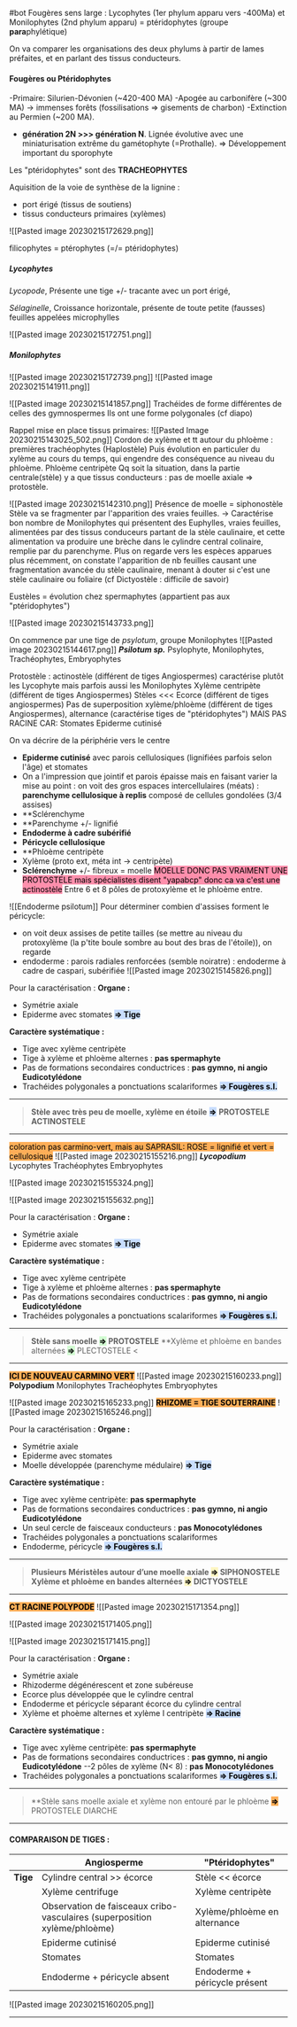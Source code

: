 #bot
Fougères sens large :  Lycophytes (1er phylum apparu vers -400Ma) et Monilophytes (2nd phylum apparu) = ptéridophytes (groupe **para**phylétique)


On va comparer les organisations des deux phylums à partir de lames préfaites, et en parlant des tissus conducteurs.

#### Fougères ou Ptéridophytes 
-Primaire: Silurien-Dévonien (~420-400 MA) 
-Apogée au carbonifère (~300 MA) → immenses forêts (fossilisations ⇒ gisements de charbon) 
-Extinction au Permien (~200 MA). 

- **génération 2N >>> génération N**. Lignée évolutive avec une miniaturisation extrême du gamétophyte (=Prothalle). ⇒ Développement important du sporophyte

Les "ptéridophytes" sont des **TRACHEOPHYTES**

Aquisition de la voie de synthèse de la lignine :
- port érigé (tissus de soutiens)
- tissus conducteurs primaires (xylèmes)

![[Pasted image 20230215172629.png]]

filicophytes = ptérophytes (=/= ptéridophytes)

##### Lycophytes

*Lycopode*, 
Présente une tige +/- tracante avec un port érigé,

*Sélaginelle*,
Croissance horizontale, présente de toute petite (fausses) feuilles appelées microphylles

![[Pasted image 20230215172751.png]]
<br>

##### Monilophytes
![[Pasted image 20230215172739.png]]
![[Pasted image 20230215141911.png]]

![[Pasted image 20230215141857.png]]
Trachéides de forme différentes de celles des gymnospermes
Ils ont une forme polygonales (cf diapo)
<br>

Rappel mise en place tissus primaires:
![[Pasted Image 20230215143025_502.png]]
Cordon de xylème et tt autour du phloème : premières trachéophytes (Haplostèle)
Puis évolution en particuler du xylème au cours du temps, qui engendre des conséquence au niveau du phloème.
Phloème centripète
Qq soit la situation, dans la partie centrale(stèle) y a que tissus conducteurs : pas de moelle axiale
=> protostèle.
<br>

![[Pasted image 20230215142310.png]]
Présence de moelle = siphonostèle
Stèle va se fragmenter par l'apparition des vraies feuilles.
-> Caractérise bon nombre de Monilophytes qui présentent des Euphylles, vraies feuilles, alimentées par des tissus conduceurs partant de la stèle caulinaire, et cette alimentation va produire une brèche dans le cylindre central colinaire, remplie par du parenchyme.
Plus on regarde vers les espèces apparues plus récemment, on constate l'apparition de nb feuilles causant une fragmentation avancée du stèle caulinaire, menant à douter si c'est une stèle caulinaire ou foliaire (cf Dictyostèle : difficile de savoir)

Eustèles = évolution chez spermaphytes (appartient pas aux "ptéridophytes")

![[Pasted image 20230215143733.png]]
<br>

On commence par une tige de *psylotum*, groupe Monilophytes
![[Pasted image 20230215144617.png]]
***Psilotum sp.***
Psylophyte, Monilophytes, Trachéophytes, Embryophytes

Protostèle : actinostèle (différent de tiges Angiospermes) caractérise plutôt les Lycophyte mais parfois aussi les Monilophytes
Xylème centripète (différent de tiges Angiospermes)
Stèles <<< Ecorce (différent de tiges angiospermes)
Pas de superposition xylème/phloème (différent de tiges Angiospermes), alternance (caractérise tiges de "ptéridophytes")
MAIS PAS RACINE CAR: 
Stomates
Epiderme cutinisé

On va décrire de la périphérie vers le centre
- **Epiderme cutinisé** avec parois cellulosiques (lignifiées parfois selon l'âge) et stomates
- On a l'impression que jointif et parois épaisse mais en faisant varier la mise au point : on voit des gros espaces intercellulaires (méats) : **parenchyme cellulosique à replis** composé de cellules gondolées (3/4 assises)
- **Sclérenchyme
- **Parenchyme +/- lignifié
- **Endoderme à cadre subérifié**
- **Péricycle cellulosique**
- **Phloème centripète
- Xylème (proto ext, méta int -> centripète)
- **Sclérenchyme** +/- fibreux = moelle
<mark style="background: #FF5582A6;">MOELLE DONC PAS VRAIMENT UNE PROTOSTELE mais spécialistes disent "yapabcp" donc ca va c'est une actinostèle</mark>
Entre 6 et 8 pôles de protoxylème et le phloème entre.

![[Endoderme psilotum]]
Pour déterminer combien d'assises forment le péricycle:
- on voit deux assises de petite tailles (se mettre au niveau du protoxylème (la p'tite boule sombre au bout des bras de l'étoile)), on regarde
- endoderme : parois radiales renforcées (semble noiratre) : endoderme à cadre de caspari, subérifiée
![[Pasted image 20230215145826.png]]

Pour la caractérisation :
**Organe :**
- Symétrie axiale
- Epiderme avec stomates
<mark style="background: #ADCCFFA6;"><b>=> Tige</b></mark>

**Caractère systématique :**
- Tige avec xylème centripète
- Tige à xylème et phloème alternes : **pas spermaphyte**
- Pas de formations secondaires conductrices : **pas gymno, ni angio Eudicotylédone**
- Trachéides polygonales a ponctuations scalariformes
<mark style="background: #ADCCFFA6;"><b>=> Fougères s.l.</b></mark>
___
>**Stèle avec très peu de moelle, xylème en étoile** <mark style="background: #ADCCFFA6;"><b>=></b></mark> **PROTOSTELE ACTINOSTELE**
___

<mark style="background: #FF8500A6;">coloration pas carmino-vert, mais au SAPRASIL: ROSE = lignifié et vert = cellulosique</mark>
![[Pasted image 20230215155216.png]]
***Lycopodium***
Lycophytes
Trachéophytes
Embryophytes

![[Pasted image 20230215155324.png]]

![[Pasted image 20230215155632.png]]

Pour la caractérisation :
**Organe :**
- Symétrie axiale
- Epiderme avec stomates
<mark style="background: #ADCCFFA6;"><b>=> Tige</b></mark>

**Caractère systématique :**
- Tige avec xylème centripète
- Tige à xylème et phloème alternes : **pas spermaphyte**
- Pas de formations secondaires conductrices : **pas gymno, ni angio Eudicotylédone**
- Trachéides polygonales a ponctuations scalariformes 
<mark style="background: #ADCCFFA6;"><b>=> Fougères s.l.</b></mark>
___
>**Stèle sans moelle  <mark style="background: #BBFABBA6;"><b>=></b></mark> PROTOSTELE**
>**Xylème et phloème en bandes alternées  <mark style="background: #BBFABBA6;"><b>=></b></mark> PLECTOSTELE <
___

<mark style="background: #FF8500A6;"><b>ICI DE NOUVEAU CARMINO VERT</b></mark>
![[Pasted image 20230215160233.png]]
**Polypodium**
Monilophytes
Trachéophytes
Embryophytes

![[Pasted image 20230215165233.png]]
<mark style="background: #FF8500A6;"><b>RHIZOME = TIGE SOUTERRAINE</b></mark>
![[Pasted image 20230215165246.png]]

Pour la caractérisation :
**Organe :**
- Symétrie axiale
- Epiderme avec stomates
- Moelle développée (parenchyme médulaire)
<mark style="background: #ADCCFFA6;"><b>=> Tige</b></mark>

**Caractère systématique :**
- Tige avec xylème centripète: **pas spermaphyte**
- Pas de formations secondaires conductrices : **pas gymno, ni angio Eudicotylédone**
- Un seul cercle de faisceaux conducteurs : **pas Monocotylédones**
- Trachéides polygonales a ponctuations scalariformes 
- Endoderme, péricycle
<mark style="background: #ADCCFFA6;"><b>=> Fougères s.l.</b></mark>
___
>**Plusieurs Méristèles autour d’une moelle axiale <mark style="background: #FFF3A3A6;"><b>=></b></mark> SIPHONOSTELE**
>**Xylème et phloème en bandes alternées  <mark style="background: #FFF3A3A6;"><b>=></b></mark> DICTYOSTELE**
___

<mark style="background: #FF8500A6;"><b>CT RACINE POLYPODE</b></mark>
![[Pasted image 20230215171354.png]]

![[Pasted image 20230215171405.png]]

![[Pasted image 20230215171415.png]]

Pour la caractérisation :
**Organe :**
- Symétrie axiale
- Rhizoderme dégénérescent et zone subéreuse
- Ecorce plus développée que le cylindre central
- Endoderme et péricycle séparant écorce du cylindre central
- Xylème et phoème alternes et xylème I centripète
<mark style="background: #ADCCFFA6;"><b>=> Racine</b></mark>

**Caractère systématique :**
- Tige avec xylème centripète: **pas spermaphyte**
- Pas de formations secondaires conductrices : **pas gymno, ni angio Eudicotylédone**
--2 pôles de xylème (N< 8) : **pas Monocotylédones**
- Trachéides polygonales a ponctuations scalariformes 
<mark style="background: #ADCCFFA6;"><b>=> Fougères s.l.</b></mark>
___
>**Stèle sans moelle axiale et xylème non entouré par le phloème <mark style="background: #FF8500A6;"><b>=></b></mark> PROTOSTELE DIARCHE
___

#### COMPARAISON DE TIGES :
|          | **Angiosperme**                                                           | **"Ptéridophytes"** |
| -------- | ------------------------------------------------------------------------- | ------------------- |
| **Tige** | Cylindre central >> écorce                                                | Stèle << écorce                    |
|          | Xylème centrifuge                                                         | Xylème centripète                    |
|          | Observation de faisceaux cribo-vasculaires (superposition xylème/phloème) | Xylème/phloème en alternance                    |
|          | Epiderme cutinisé                                                         | Epiderme cutinisé                    |
|          | Stomates                                                                  | Stomates                    |
|          | Endoderme + péricycle absent                                              | Endoderme + péricycle présent                    |

![[Pasted image 20230215160205.png]]
___

